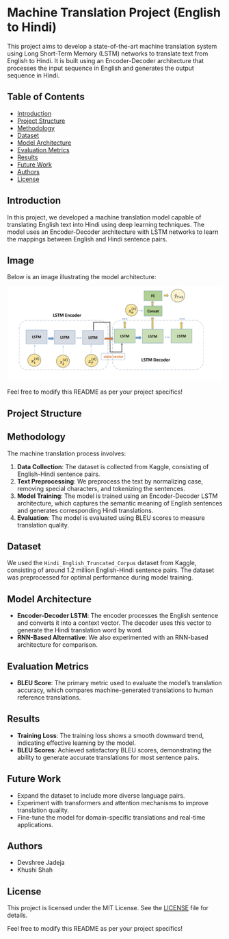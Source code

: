 

# Machine Translation Project (English to Hindi)

This project aims to develop a state-of-the-art machine translation system using Long Short-Term Memory (LSTM) networks to translate text from English to Hindi. It is built using an Encoder-Decoder architecture that processes the input sequence in English and generates the output sequence in Hindi.

## Table of Contents
- [Introduction](#introduction)
- [Project Structure](#project-structure)
- [Methodology](#methodology)
- [Dataset](#dataset)
- [Model Architecture](#model-architecture)
- [Evaluation Metrics](#evaluation-metrics)
- [Results](#results)
- [Future Work](#future-work)
- [Authors](#authors)
- [License](#license)

## Introduction
In this project, we developed a machine translation model capable of translating English text into Hindi using deep learning techniques. The model uses an Encoder-Decoder architecture with LSTM networks to learn the mappings between English and Hindi sentence pairs.
## Image
Below is an image illustrating the model architecture:

![Model Architecture](https://github.com/1216-dev/Hindi_To_English_NLP/blob/main/file.png)

Feel free to modify this README as per your project specifics!
## Project Structure

## Methodology
The machine translation process involves:

1. **Data Collection**: The dataset is collected from Kaggle, consisting of English-Hindi sentence pairs.
2. **Text Preprocessing**: We preprocess the text by normalizing case, removing special characters, and tokenizing the sentences.
3. **Model Training**: The model is trained using an Encoder-Decoder LSTM architecture, which captures the semantic meaning of English sentences and generates corresponding Hindi translations.
4. **Evaluation**: The model is evaluated using BLEU scores to measure translation quality.

## Dataset
We used the `Hindi_English_Truncated_Corpus` dataset from Kaggle, consisting of around 1.2 million English-Hindi sentence pairs. The dataset was preprocessed for optimal performance during model training.

## Model Architecture
- **Encoder-Decoder LSTM**: The encoder processes the English sentence and converts it into a context vector. The decoder uses this vector to generate the Hindi translation word by word.
- **RNN-Based Alternative**: We also experimented with an RNN-based architecture for comparison.

## Evaluation Metrics
- **BLEU Score**: The primary metric used to evaluate the model’s translation accuracy, which compares machine-generated translations to human reference translations.

## Results
- **Training Loss**: The training loss shows a smooth downward trend, indicating effective learning by the model.
- **BLEU Scores**: Achieved satisfactory BLEU scores, demonstrating the ability to generate accurate translations for most sentence pairs.

## Future Work
- Expand the dataset to include more diverse language pairs.
- Experiment with transformers and attention mechanisms to improve translation quality.
- Fine-tune the model for domain-specific translations and real-time applications.

## Authors
- Devshree Jadeja
- Khushi Shah

## License
This project is licensed under the MIT License. See the [LICENSE](LICENSE) file for details.

Feel free to modify this README as per your project specifics!

